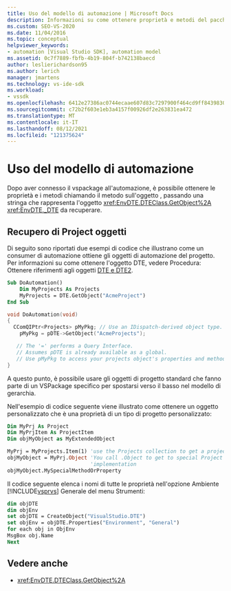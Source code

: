 ```yaml
---
title: Uso del modello di automazione | Microsoft Docs
description: Informazioni su come ottenere proprietà e metodi del pacchetto VSPackage dopo la connessione al modello di automazione.
ms.custom: SEO-VS-2020
ms.date: 11/04/2016
ms.topic: conceptual
helpviewer_keywords:
- automation [Visual Studio SDK], automation model
ms.assetid: 0c7f7889-fbfb-4b19-804f-b742138baecd
author: leslierichardson95
ms.author: lerich
manager: jmartens
ms.technology: vs-ide-sdk
ms.workload:
- vssdk
ms.openlocfilehash: 6412e27386ac0744ecaae607d83c7297900f464cd9ff843983019331ca6f17db
ms.sourcegitcommit: c72b2f603e1eb3a4157f00926df2e263831ea472
ms.translationtype: MT
ms.contentlocale: it-IT
ms.lasthandoff: 08/12/2021
ms.locfileid: "121375624"
---
```

# <a name="using-the-automation-model"></a>Uso del modello di automazione
Dopo aver connesso il vspackage all'automazione, è possibile ottenere le proprietà e i metodi chiamando il metodo sull'oggetto , passando una stringa che rappresenta l'oggetto <xref:EnvDTE.DTEClass.GetObject%2A> <xref:EnvDTE._DTE> da recuperare.

## <a name="obtaining-project-objects"></a>Recupero di Project oggetti
 Di seguito sono riportati due esempi di codice che illustrano come un consumer di automazione ottiene gli oggetti di automazione del progetto. Per informazioni su come ottenere l'oggetto DTE, vedere Procedura: Ottenere riferimenti agli oggetti [DTE e DTE2](/previous-versions/68shb4dw(v=vs.140)).

```vb
Sub DoAutomation()
    Dim MyProjects As Projects
    MyProjects = DTE.GetObject("AcmeProject")
End Sub
```

```cpp
void DoAutomation(void)
{
  CComQIPtr<Projects> pMyPkg; // Use an IDispatch-derived object type.
    pMyPkg = pDTE->GetObject("AcmeProjects");

   // The '=' performs a Query Interface.
   // Assumes pDTE is already available as a global.
   // Use pMyPkg to access your projects object's properties and methods.
}

```

 A questo punto, è possibile usare gli oggetti di progetto standard che fanno parte di un VSPackage specifico per spostarsi verso il basso nel modello di gerarchia.

 Nell'esempio di codice seguente viene illustrato come ottenere un oggetto personalizzato che è una proprietà di un tipo di progetto personalizzato:

```vb
Dim MyPrj As Project
Dim MyPrjItem As ProjectItem
Dim objMyObject as MyExtendedObject

MyPrj = MyProjects.Item(1) 'use the Projects collection to get a project
objMyObject = MyPrj.Object 'You call .Object to get to special Project
                           'implementation
objMyObject.MySpecialMethodOrProperty
```

 Il codice seguente elenca i nomi di tutte le proprietà nell'opzione Ambiente [!INCLUDE[vsprvs](../../code-quality/includes/vsprvs_md.md)] Generale del menu Strumenti:  

```vb
dim objDTE
dim objEnv
set objDTE = CreateObject("VisualStudio.DTE")
set objEnv = objDTE.Properties("Environment", "General")
for each obj in ObjEnv
MsgBox obj.Name
Next

```

## <a name="see-also"></a>Vedere anche
- <xref:EnvDTE.DTEClass.GetObject%2A>